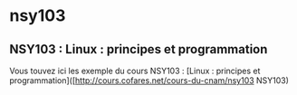 nsy103
======

NSY103 : Linux : principes et programmation
----

Vous touvez ici les exemple du cours NSY103 : [Linux : principes et programmation]([http://cours.cofares.net/cours-du-cnam/nsy103 NSY103)
